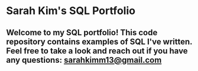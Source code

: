 # Sarah Kim's SQL Portfolio

## Welcome to my SQL portfolio! This code repository contains examples of SQL I've written. Feel free to take a look and reach out if you have any questions: sarahkimm13@gmail.com
